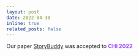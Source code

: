 ```yaml
---
layout: post
date: 2022-04-30 
inline: true
related_posts: false
---
```


Our paper [StoryBuddy](https://dl.acm.org/doi/abs/10.1145/3491102.3517479) was accepted to **<span style="color:#9747FF">CHI 2022</span>**

